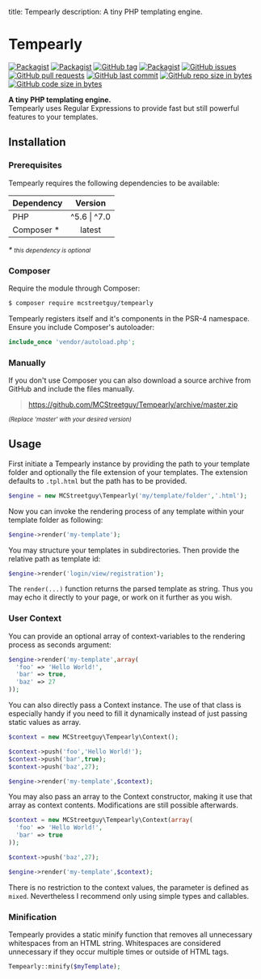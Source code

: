 title: Tempearly
description: A tiny PHP templating engine.

<h1 id="tempearly">Tempearly</h1>

[![Packagist](https://img.shields.io/packagist/v/mcstreetguy/tempearly.svg)](https://packagist.org/packages/mcstreetguy/tempearly)
[![Packagist](https://img.shields.io/packagist/dt/mcstreetguy/tempearly.svg)](https://packagist.org/packages/mcstreetguy/tempearly)
[![GitHub tag](https://img.shields.io/github/tag/mcstreetguy/tempearly.svg)](https://github.com/MCStreetguy/Tempearly)
[![Packagist](https://img.shields.io/packagist/l/mcstreetguy/tempearly.svg)](https://packagist.org/packages/mcstreetguy/tempearly)
[![GitHub issues](https://img.shields.io/github/issues/mcstreetguy/tempearly.svg)](https://github.com/MCStreetguy/Tempearly/issues)
[![GitHub pull requests](https://img.shields.io/github/issues-pr/mcstreetguy/tempearly.svg)](https://github.com/MCStreetguy/Tempearly/pulls)
[![GitHub last commit](https://img.shields.io/github/last-commit/mcstreetguy/tempearly.svg)](https://github.com/MCStreetguy/Tempearly/commits/master)
[![GitHub repo size in bytes](https://img.shields.io/github/repo-size/mcstreetguy/tempearly.svg)](https://github.com/MCStreetguy/Tempearly)
[![GitHub code size in bytes](https://img.shields.io/github/languages/code-size/mcstreetguy/tempearly.svg)](https://github.com/MCStreetguy/Tempearly/tree/master/src)

**A tiny PHP templating engine.**   
Tempearly uses Regular Expressions to provide fast but still powerful features to your templates.

## Installation

### Prerequisites

Tempearly requires the following dependencies to be available:

| Dependency | Version |
| :--------- | :-----: |
| PHP | ^5.6 \| ^7.0 |
| Composer * | latest |

_* <small>this dependency is optional</small>_

### Composer

Require the module through Composer:    

``` bash
$ composer require mcstreetguy/tempearly
```

Tempearly registers itself and it's components in the PSR-4 namespace.
Ensure you include Composer's autoloader:

``` php
include_once 'vendor/autoload.php';
```

### Manually

If you don't use Composer you can also download a source archive from GitHub and include the files manually.

> https://github.com/MCStreetguy/Tempearly/archive/master.zip

_<small>(Replace 'master' with your desired version)</small>_

## Usage
First initiate a Tempearly instance by providing the path to your template folder
and optionally the file extension of your templates. The extension defaults to `.tpl.html`
but the path has to be provided.

```PHP
$engine = new MCStreetguy\Tempearly('my/template/folder','.html');
```

Now you can invoke the rendering process of any template within your template folder as following:

```PHP
$engine->render('my-template');
```

You may structure your templates in subdirectories. Then provide the relative path as template id:

```PHP
$engine->render('login/view/registration');
```

The `render(...)` function returns the parsed template as string. Thus you may echo it
directly to your page, or work on it further as you wish.

### User Context
You can provide an optional array of context-variables to the rendering process as seconds argument:

```PHP
$engine->render('my-template',array(
  'foo' => 'Hello World!',
  'bar' => true,
  'baz' => 27
));
```

You can also directly pass a Context instance. The use of that class is especially
handy if you need to fill it dynamically instead of just passing static values as array.

```PHP
$context = new MCStreetguy\Tempearly\Context();

$context->push('foo','Hello World!');
$context->push('bar',true);
$context->push('baz',27);

$engine->render('my-template',$context);
```

You may also pass an array to the Context constructor, making it use that array
as context contents. Modifications are still possible afterwards.

```PHP
$context = new MCStreetguy\Tempearly\Context(array(
  'foo' => 'Hello World!',
  'bar' => true
));

$context->push('baz',27);

$engine->render('my-template',$context);
```

There is no restriction to the context values, the parameter is defined as `mixed`.
Nevertheless I recommend only using simple types and callables.

### Minification
Tempearly provides a static minify function that removes all unnecessary whitespaces from an HTML string.
Whitespaces are considered unnecessary if they occur multiple times or outside of HTML tags.

```PHP
Tempearly::minify($myTemplate);
```
